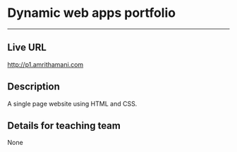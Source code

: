 # Dynamic web apps portfolio
----------------------------

## Live URL
<http://p1.amrithamani.com>

## Description
A single page website using HTML and CSS.

## Details for teaching team
None

